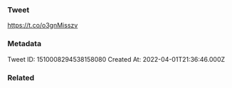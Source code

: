 ### Tweet
https://t.co/o3gnMisszv

### Metadata
Tweet ID: 1510008294538158080
Created At: 2022-04-01T21:36:46.000Z

### Related

